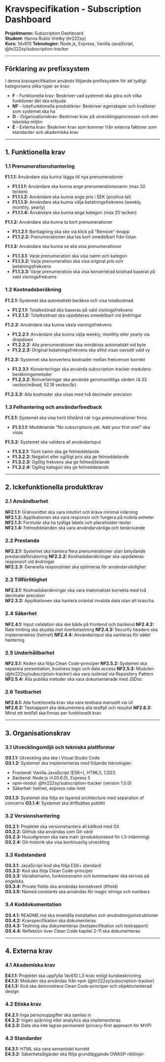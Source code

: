 # Kravspecifikation - Subscription Dashboard

**Projektnamn:** Subscription Dashboard  
**Student:** Hanna Rubio Vretby (hr222sy)  
**Kurs:** 1dv610
**Teknologier:** Node.js, Express, Vanilla JavaScript, @hr222sy/subscription-tracker

---

## Förklaring av prefixsystem

I denna kravspecifikation används följande prefixsystem för att tydligt kategorisera olika typer av krav:

- **F** - Funktionella krav: Beskriver vad systemet ska göra och vilka funktioner det ska erbjuda
- **NF** - Ickefunktionella produktkrav: Beskriver egenskaper och kvaliteter som systemet ska ha
- **O** - Organisationskrav: Beskriver krav på utvecklingsprocessen och den tekniska miljön
- **E** - Externa krav: Beskriver krav som kommer från externa faktorer som standarder och akademiska krav

---

## 1. Funktionella krav

### 1.1 Prenumerationshantering

**F1.1.1:** Användare ska kunna lägga till nya prenumerationer
- **F1.1.1.1:** Användare ska kunna ange prenumerationsnamn (max 20 tecken)
- **F1.1.1.2:** Användare ska kunna ange pris i SEK (positiva tal)
- **F1.1.1.3:** Användare ska kunna välja betalningsfrekvens (weekly, monthly, yearly)
- **F1.1.1.4:** Användare ska kunna ange kategori (max 20 tecken)

**F1.1.2:** Användare ska kunna ta bort prenumerationer
- **F1.1.2.1:** Borttagning ska ske via klick på "Remove"-knapp
- **F1.1.2.2:** Prenumerationen ska tas bort omedelbart från listan

**F1.1.3:** Användare ska kunna se alla sina prenumerationer
- **F1.1.3.1:** Varje prenumeration ska visa namn och kategori
- **F1.1.3.2:** Varje prenumeration ska visa original pris och betalningsfrekvens
- **F1.1.3.3:** Varje prenumeration ska visa konverterad kostnad baserat på vald visningsfrekvens

### 1.2 Kostnadsberäkning

**F1.2.1:** Systemet ska automatiskt beräkna och visa totalkostnad
- **F1.2.1.1:** Totalkostnad ska baseras på vald visningsfrekvens
- **F1.2.1.2:** Totalkostnad ska uppdateras omedelbart vid ändringar

**F1.2.2:** Användare ska kunna växla visningsfrekvens
- **F1.2.2.1:** Användare ska kunna välja weekly, monthly eller yearly via dropdown
- **F1.2.2.2:** Alla prenumerationer ska omräknas automatiskt vid byte
- **F1.2.2.3:** Original betalningsfrekvens ska alltid visas oavsett vald vy

**F1.2.3:** Systemet ska konvertera kostnader mellan frekvenser korrekt
- **F1.2.3.1:** Konverteringar ska använda subscription-tracker modulens beräkningsmetoder
- **F1.2.3.2:** Konverteringar ska använda genomsnittliga värden (4.33 veckor/månad, 52.18 veckor/år)

**F1.2.3.3:** Alla kostnader ska visas med två decimaler precision

### 1.3 Felhantering och användarfeedback

**F1.3.1:** Systemet ska visa tomt tillstånd när inga prenumerationer finns
- **F1.3.1.1:** Meddelande "No subscriptions yet. Add your first one!" ska visas

**F1.3.2:** Systemet ska validera all användarinput
- **F1.3.2.1:** Tomt namn ska ge felmeddelande
- **F1.3.2.2:** Negativt eller ogiltigt pris ska ge felmeddelande
- **F1.3.2.3:** Ogiltig frekvens ska ge felmeddelande
- **F1.3.2.4:** Ogiltig kategori ska ge felmeddelande

---

## 2. Ickefunktionella produktkrav

### 2.1 Användbarhet

**NF2.1.1:** Gränssnittet ska vara intuitivt och kräva minimal inlärning  
**NF2.1.2:** Applikationen ska vara responsiv och fungera på mobila enheter  
**NF2.1.3:** Formulär ska ha tydliga labels och placeholder-texter  
**NF2.1.4:** Felmeddelanden ska vara användarvänliga och beskrivande  

### 2.2 Prestanda
**NF2.2.1:** Systemet ska hantera flera prenumerationer utan betydande prestandaförsämring
**NF2.2.2:** Kostnadsberäkningar ska uppdateras responsivt vid ändringar  
**NF2.2.3:** Generella responstider ska optimeras för användarvänlighet  

### 2.3 Tillförlitlighet

**NF2.3.1:** Kostnadsberäkningar ska vara matematiskt korrekta med två decimaler precision  
**NF2.3.2:** Applikationen ska hantera oväntat invalida data utan att krascha  

### 2.4 Säkerhet

**NF2.4.1:** Input validation ska ske både på frontend och backend
**NF2.4.2:** Rate limiting ska skydda mot överbelastning
**NF2.4.3:** Security headers ska implementeras (helmet)
**NF2.4.4:** Användarinput ska saniteras för säker hantering 

### 2.5 Underhållbarhet

**NF2.5.1:** Koden ska följa Clean Code-principer
**NF2.5.2:** Systemet ska separera presentation, business logic och data access
**NF2.5.3:** Modulen (@hr222sy/subscription-tracker) ska vara isolerad via Repository Pattern  
**NF2.5.4:** Alla publika metoder ska vara dokumenterade med JSDoc  

### 2.6 Testbarhet

**NF2.6.1:** Alla funktionella krav ska vara testbara manuellt via UI  
**NF2.6.2:** Testrapport ska dokumentera alla testfall och resultat
**NF2.6.3:** Minst ett testfall ska finnas per funktionellt krav 

---

## 3. Organisationskrav

### 3.1 Utvecklingsmiljö och tekniska plattformar

**O3.1.1:** Utveckling ska ske i Visual Studio Code  
**O3.1.2:** Systemet ska implementeras med följande teknologier:
- Frontend: Vanilla JavaScript (ES6+), HTML5, CSS3
- Backend: Node.js (≥20.6.0), Express 5
- npm-modul: @hr222sy/subscription-tracker (version 1.0.0)
- Säkerhet: helmet, express-rate-limit

**O3.1.3:** Systemet ska följa en layered architecture med separation of concerns
**O3.1.4:** Systemet ska driftsättas publikt

### 3.2 Versionshantering

**O3.2.1:** Projektet ska versionshantera all källkod med Git  
**O3.2.2:** GitHub ska användas som Git-värd  
**O3.2.3:** Huvudgrenen ska vara main (produktionskod för L3-inlämning)  
**O3.2.4:** Git-historik ska visa kontinuerlig utveckling  

### 3.3 Kodstandard

**O3.3.1:** JavaScript-kod ska följa ES6+ standard  
**O3.3.2:** Kod ska följa Clean Code-principer  
**O3.3.3:** Variabelnamn, funktionsnamn och kommentarer ska skrivas på engelska  
**O3.3.4:** Private fields ska användas konsekvent (#field)  
**O3.3.5:** Named constants ska användas för magic strings och numbers  

### 3.4 Koddokumentation

**O3.4.1:** README.md ska innehålla installation och användningsinstruktioner  
**O3.4.2:** Kravspecifikation ska dokumenteras  
**O3.4.3:** Testning ska dokumenteras (testspecifikation och testrapport)  
**O3.4.4:** Reflektion över Clean Code kapitel 2-11 ska dokumenteras  

---

## 4. Externa krav

### 4.1 Akademiska krav

**E4.1.1:** Projektet ska uppfylla 1dv610 L3-krav enligt kursbeskrivning   
**E4.1.2:** Modulen ska användas från npm (@hr222sy/subscription-tracker)  
**E4.1.3:** Kod ska demonstrera Clean Code-principer och objektorienterad design  

### 4.2 Etiska krav

**E4.2.1:** Inga personuppgifter ska samlas in  
**E4.2.2:** Ingen spårning eller analytics ska implementeras  
**E4.2.3:** Data ska inte lagras permanent (privacy-first approach för MVP)  

### 4.3 Standarder

**E4.3.1:** HTML ska vara semantiskt korrekt  
**E4.3.2:** Säkerhetsåtgärder ska följa grundläggande OWASP-riktlinjer

